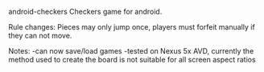android-checkers
Checkers game for android.

Rule changes:
Pieces may only jump once, players must forfeit manually if they can not move.

Notes:
-can now save/load games
-tested on Nexus 5x AVD, currently the method used to create the board is not suitable for all screen aspect ratios